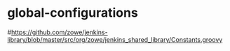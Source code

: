# global-configurations

#https://github.com/zowe/jenkins-library/blob/master/src/org/zowe/jenkins_shared_library/Constants.groovy